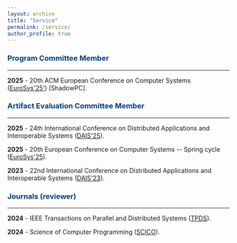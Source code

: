 ```yaml
---
layout: archive
title: "Service"
permalink: /service/
author_profile: true
---
```


### <span style="color:#063c72">Program Committee Member</span>
<hr>

**2025** - 20th ACM European Conference on Computer Systems ([EuroSys'25'](https://2025.eurosys.org)) [ShadowPC].

### <span style="color:#063c72">Artifact Evaluation Committee Member</span>
<hr>

**2025** - 24th International Conference on Distributed Applications and Interoperable Systems ([DAIS'25](https://www.discotec.org/2025/dais)).

**2025** - 20th European Conference on Computer Systems -- Spring cycle ([EuroSys'25](https://2025.eurosys.org)).

**2023** - 22nd International Conference on Distributed Applications and Interoperable Systems ([DAIS'23](http://www.discotec.org/2023/dais.html)).


### <span style="color:#063c72">Journals (reviewer)</span>
<hr>

**2024** - IEEE Transactions on Parallel and Distributed Systems ([TPDS](https://ieeexplore.ieee.org/xpl/RecentIssue.jsp?punumber=71)).

**2024** - Science of Computer Programming ([SCICO](https://www.sciencedirect.com/journal/science-of-computer-programming)).
